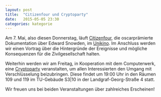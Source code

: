```yaml
---
layout: post
title:  "Citizenfour und Cryptoparty"
date:   2015-05-05 23:30
categories: kategorie
---
```


Am 7. Mai, also diesen Donnerstag, läuft [Citizenfour](https://citizenfourfilm.com/), die oscarprämierte Dokumentation über Edward Snowden, im
[Unikino](https://www.filmkreis.tu-darmstadt.de/programm/aktuell/2300/Citizenfour).
Im Anschluss werden wir einen Vortrag über die Hintergründe der Ereignisse und mögliche Konsequenzen für die Zivilgesellschaft halten.

Weiterhin werden wir am Freitag, in Kooperation mit dem Computerwerk, eine [Cryptoparty](http://www.computerwerk.org/cryptoparty.html) veranstalten,
um allen Interessierten den Umgang mit Verschlüsselung beizubringen. Diese findet um 19:00 Uhr in den Räumen 109 und 119 im TU-Gebäude S3|10 in der
Landgraf-Georg-Straße 4 statt.

Wir freuen uns bei beiden Veranstaltungen über zahlreiches Erscheinen!

